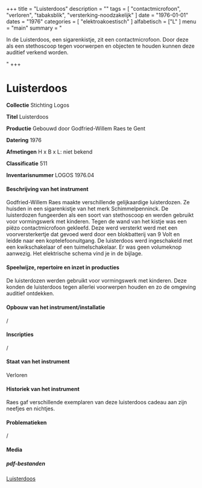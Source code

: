 ﻿+++
title = "Luisterdoos"
description = ""
tags = [
    "contactmicrofoon",
"verloren",
"tabaksblik",
"versterking-noodzakelijk"
]
date = "1976-01-01"
dates = "1976"
categories = [
    "elektroakoestisch"
]
alfabetisch = ["L"
]
menu = "main"
summary = "<p>In de Luisterdoos, een sigarenkistje, zit een contactmicrofoon. Door deze als een stethoscoop tegen voorwerpen en objecten te houden kunnen deze auditief verkend worden.  </p>"
+++

# Luisterdoos


**Collectie**
Stichting Logos

**Titel**
Luisterdoos

**Productie**
Gebouwd door Godfried-Willem Raes te Gent

**Datering**
1976

**Afmetingen**
H x B x L: niet bekend

**Classificatie**
511

**Inventarisnummer**
LOGOS 1976.04

#### Beschrijving van het instrument
Godfried-Willem Raes maakte verschillende gelijkaardige luisterdozen. Ze huisden in een sigarenkistje van het merk Schimmelpenninck. De luisterdozen fungeerden als een soort van stethoscoop en werden gebruikt voor vormingswerk met kinderen. Tegen de wand van het kistje was een piëzo contactmicrofoon gekleefd. Deze werd versterkt werd met een voorversterkertje dat gevoed werd door een blokbatterij van 9 Volt en leidde naar een koptelefoonuitgang. De luisterdoos werd ingeschakeld met een kwikschakelaar of een tuimelschakelaar. Er was geen volumeknop aanwezig. Het elektrische schema vind je in de bijlage.

#### Speelwijze, repertoire en inzet in producties
De luisterdozen werden gebruikt voor vormingswerk met kinderen. Deze konden de luisterdoos tegen allerlei voorwerpen houden en zo de omgeving auditief ontdekken.

#### Opbouw van het instrument/installatie
/

#### Inscripties
/

#### Staat van het instrument
Verloren

#### Historiek van het instrument
Raes gaf verschillende exemplaren van deze luisterdoos cadeau aan zijn neefjes en nichtjes.

#### Problematieken
/

#### Media

##### pdf-bestanden
[Luisterdoos](/logoscollectie/pdf/Luisterdoos/Luisterdoos%20schema.pdf)

